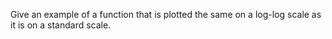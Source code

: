 Give an example of a function that is plotted the same on a log-log scale
as it is on a standard scale.